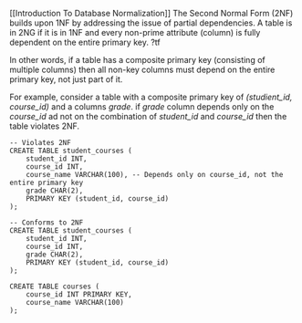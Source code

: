 [[Introduction To Database Normalization]]
The Second Normal Form (2NF) builds upon 1NF by addressing the issue of partial dependencies. A table is in 2NG if it is in 1NF and every non-prime attribute (column) is fully dependent on the entire primary key. ?tf

In other words, if a table has a composite primary key (consisting of multiple columns) then all non-key columns must depend on the entire primary key, not just part of it.

For example, consider a table with a composite primary key of *(studient_id, course_id)* and a columns *grade*. if *grade* column depends only on the *course_id* ad not on the combination of *student_id* and *course_id* then the table violates 2NF.

```
-- Violates 2NF
CREATE TABLE student_courses (
    student_id INT,
    course_id INT,
    course_name VARCHAR(100), -- Depends only on course_id, not the entire primary key
    grade CHAR(2), 
    PRIMARY KEY (student_id, course_id)
);

-- Conforms to 2NF
CREATE TABLE student_courses (
    student_id INT,
    course_id INT,
    grade CHAR(2),
    PRIMARY KEY (student_id, course_id)
);

CREATE TABLE courses (
    course_id INT PRIMARY KEY,
    course_name VARCHAR(100)
);
```

